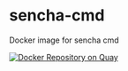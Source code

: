 # sencha-cmd
Docker image for sencha cmd

[![Docker Repository on Quay](https://quay.io/repository/msarti/sencha-cmd/status "Docker Repository on Quay")](https://quay.io/repository/msarti/sencha-cmd)
